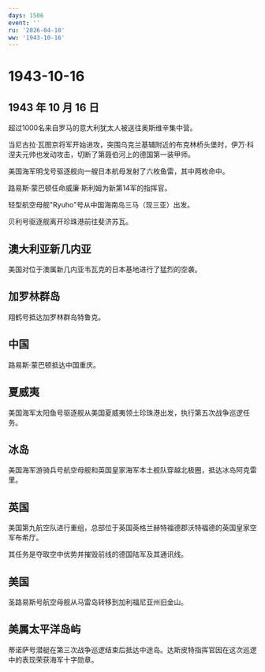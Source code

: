 ```yaml
---
days: 1506
event: ''
ru: '2026-04-10'
ww: '1943-10-16'
---
```


# 1943-10-16

## 1943 年 10 月 16 日

超过1000名来自罗马的意大利犹太人被送往奥斯维辛集中营。

当尼古拉·瓦图京将军开始进攻，突围乌克兰基辅附近的布克林桥头堡时，伊万·科涅夫元帅也发动攻击，切断了第聂伯河上的德国第一装甲师。

美国海军明戈号驱逐舰向一艘日本航母发射了六枚鱼雷，其中两枚命中。

路易斯·蒙巴顿任命威廉·斯利姆为新第14军的指挥官。

轻型航空母舰"Ryuho"号从中国海南岛三马（现三亚）出发。

贝利号驱逐舰离开珍珠港前往斐济苏瓦。

## 澳大利亚新几内亚

美国对位于澳属新几内亚韦瓦克的日本基地进行了猛烈的空袭。

## 加罗林群岛

翔鹤号抵达加罗林群岛特鲁克。

## 中国

路易斯·蒙巴顿抵达中国重庆。

## 夏威夷

美国海军太阳鱼号驱逐舰从美国夏威夷领土珍珠港出发，执行第五次战争巡逻任务。

## 冰岛

美国海军游骑兵号航空母舰和英国皇家海军本土舰队穿越北极圈，抵达冰岛阿克雷里。

## 英国

美国第九航空队进行重组，总部位于英国英格兰赫特福德郡沃特福德的英国皇家空军布希厅。

其任务是夺取空中优势并摧毁前线的德国陆军及其通讯线。

## 美国

圣路易斯号航空母舰从马雷岛转移到加利福尼亚州旧金山。

## 美属太平洋岛屿

蒂诺萨号潜艇在第三次战争巡逻结束后抵达中途岛。达斯皮特指挥官因在这次巡逻中的表现荣获海军十字勋章。
